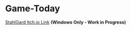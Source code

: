 # Game-Today

[StahlGard Itch.io Link](https://dhyox.itch.io/stahlgard) **(Windows Only - Work in Progress)**
